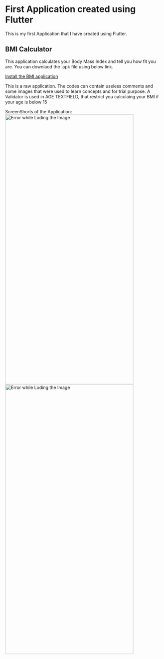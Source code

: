# First Application created using Flutter

This is my first Application that I have created using Flutter.

## BMI Calculator
This application calculates your Body Mass Index and tell you how fit you are.
You can downlaod the .apk file using below link.

[Install the BMI application](https://github.com/Official-NitinVarma/week_one_application/blob/master/app-release.apk)

This is a raw application. The codes can contain useless comments and some images that were used to learn concepts and for trial purpose.
A Validator is used in AGE TEXTFIELD, that restrict you calculaing your BMI if your age is below 15

ScreenShorts of the Application:<br>
<img src="https://user-images.githubusercontent.com/86908056/152161738-e38cd8ef-d874-4fb0-89b5-417e94027d31.jpg" alt="Error while Loding the Image" width="411" height="865">
<img src="https://user-images.githubusercontent.com/86908056/152161756-ed9a4ff3-5e25-469c-96ed-61e6bbdcb274.jpg" alt="Error while Loding the Image" width="411" height="865">

